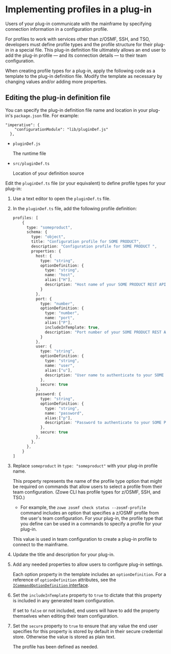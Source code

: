 # Implementing profiles in a plug-in

Users of your plug-in communicate with the mainframe by specifying connection information in a configuration profile.

For profiles to work with services other than z/OSMF, SSH, and TSO, developers must define profile types and the profile structure for their plug-in in a special file. This plug-in definition file ultimately allows an end user to add the plug-in profile &mdash; and its connection details &mdash; to their team configuration.

When creating profile types for a plug-in, apply the following code as a template to the plug-in definition file. Modify the template as necessary by changing values and/or adding more properties.

## Editing the plug-in definition file

You can specify the plug-in definition file name and location in your plug-in's `package.json` file. For example:

```
"imperative": {
    "configurationModule": "lib/pluginDef.js"
  },
```

  - `pluginDef.js`
    
    The runtime file

  - `src/pluginDef.ts`
  
    Location of your definition source

Edit the `pluginDef.ts` file (or your equivalent) to define profile types for your plug-in:

1. Use a text editor to open the `pluginDef.ts` file.

2. In the `pluginDef.ts` file, add the following profile definition:

    ```typescript
    profiles: [
        {
          type: "someproduct",
          schema: {
            type: "object",
            title: "Configuration profile for SOME PRODUCT",
            description: "Configuration profile for SOME PRODUCT ",
            properties: {
              host: {
                type: "string",
                optionDefinition: {
                  type: "string",
                  name: "host",
                  alias:["H"],
                  description: "Host name of your SOME PRODUCT REST API server"
                }
              },
              port: {
                type: "number",
                optionDefinition: {
                  type: "number",
                  name: "port",
                  alias:["P"],         
                  includeInTemplate: true,
                  description: "Port number of your SOME PRODUCT REST API server"
                }
              },
              user: {
                type: "string",
                optionDefinition: {
                  type: "string",
                  name: "user",
                  alias:["u"],          
                  description: "User name to authenticate to your SOME PRODUCT REST API server"
                },
                secure: true
              },
              password: {
                type: "string",
                optionDefinition: {
                  type: "string",
                  name: "password",
                  alias:["p"],          
                  description: "Password to authenticate to your SOME PRODUCT REST API server"
                },
                secure: true
              },
            },
          },
        }
    ]
    ```
3. Replace `someproduct` in `type: "someproduct"` with your plug-in profile name.

    This property represents the name of the profile type option that might be required on commands that allow users to select a profile from their team configuration. (Zowe CLI has profile types for z/OSMF, SSH, and TSO.)

      - For example, the `zowe zosmf check status --zosmf-profile` command includes an option that specifies a z/OSMF profile from the user's team configuration. For your plug-in, the profile type that you define can be used in a commands to specify a profile for your plug-in.
    
    This value is used in team configuration to create a plug-in profile to connect to the mainframe.

4. Update the title and description for your plug-in.

5. Add any needed properties to allow users to configure plug-in settings.

    Each option property in the template includes an `optionDefinition`. For a reference of `optionDefinition` attributes, see the [`ICommandOptionDefinition` interface](https://github.com/zowe/zowe-cli/blob/master/packages/imperative/src/cmd/src/doc/option/ICommandOptionDefinition.ts).

6. Set the `includeInTemplate` property to `true` to dictate that this property is included in any generated team configuration.

    If set to `false` or not included, end users will have to add the property themselves when editing their team configuration.

7. Set the `secure` property to `true` to ensure that any value the end user specifies for this property is stored by default in their secure credential store. Otherwise the value is stored as plain text.

    The profile has been defined as needed.
